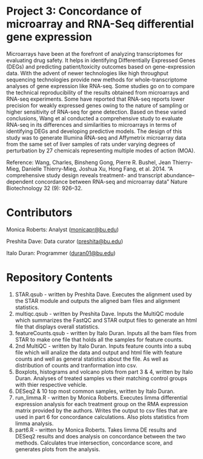 # Project 3: Concordance of microarray and RNA-Seq differential gene expression

Microarrays have been at the forefront of analyzing transcriptomes for evaluating drug safety. It helps in identifying Differentially Expressed Genes (DEGs) and predicting patient/toxicity outcomes based on gene-expression data. With the advent of newer technologies like high throughput sequencing technologies provide new methods for whole-transcriptome analyses of gene expression like RNA-seq. Some studies go on to compare the technical reproducibility of the results obtained from microarrays and RNA-seq experiments. Some have reported that RNA-seq reports lower precision for weakly expressed genes owing to the nature of sampling or higher sensitivity of RNA-seq for gene detection. Based on these varied conclusions, Wang et al conducted a comprehensive study to evaluate RNA-seq in its differences and similarities to microarrays in terms of identifying DEGs and developing predictive models. The design of this study was to generate Illumina RNA-seq and Affymetrix microarray data from the same set of liver samples of rats under varying degrees of perturbation by 27 chemicals representing multiple modes of action (MOA). 

Reference:
Wang, Charles, Binsheng Gong, Pierre R. Bushel, Jean Thierry-Mieg, Danielle Thierry-Mieg, Joshua Xu, Hong Fang, et al. 2014. “A comprehensive study design reveals treatment- and transcript abundance–dependent concordance between RNA-seq and microarray data” Nature Biotechnology 32 (9): 926–32.

# Contributors

Monica Roberts: Analyst (monicapr@bu.edu)

Preshita Dave: Data curator (preshita@bu.edu)

Italo Duran: Programmer (duran01@bu.edu)

# Repository Contents

1. STAR.qsub - written by Preshita Dave. Executes the alignment used by the STAR module and outputs the aligned bam files and alignment statistics. 
2. multiqc.qsub - written by Preshita Dave. Inputs the MultiQC module which summarizes the FastQC and STAR output files to generate an html file that displays overall statistics. 
3. featureCounts.qsub - written by Italo Duran. Inputs all the bam files from STAR to make one file that holds all the samples for feature counts.
4. 2nd MultiQC - written by Italo Duran. Inputs feature counts into a subq file which will analize the data and output and html file with feature counts and well as general statistics about the file. As well as distribution of counts and tranformation into csv.
5. Boxplots, histograms and volcano plots from part 3 & 4, written by Italo Duran. Analyses of treated samples vs their matching control groups with thier respective vehicle. 
7. DESeq2 & 10 top most common samples, written by Italo Duran.
8. run_limma.R - written by Monica Roberts. Executes limma differential expression analysis for each treatment group on the RMA expression matrix provided by the authors. Writes the output to csv files that are used in part 6 for concordance calculations. Also plots statistics from limma analysis.
9. part6.R - written by Monica Roberts. Takes limma DE results and DESeq2 results and does analysis on concordance between the two methods. Calculates true intersection, concordance score, and generates plots from the analysis. 
